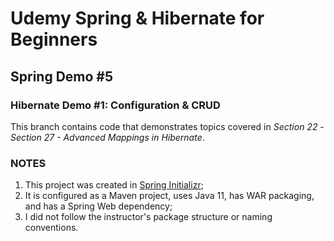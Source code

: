# Udemy Spring & Hibernate for Beginners
## Spring Demo #5
### Hibernate Demo #1: Configuration & CRUD

This branch contains code that demonstrates topics covered in _Section 22_ - _Section 27 - Advanced Mappings in Hibernate_. 

### NOTES
1. This project was created in [Spring Initializr](https://start.spring.io);
2. It is configured as a Maven project, uses Java 11, has WAR packaging, and has a Spring Web dependency;
3. I did not follow the instructor's package structure or naming conventions.